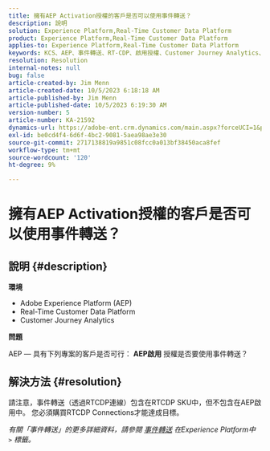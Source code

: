 ```yaml
---
title: 擁有AEP Activation授權的客戶是否可以使用事件轉送？
description: 說明
solution: Experience Platform,Real-Time Customer Data Platform
product: Experience Platform,Real-Time Customer Data Platform
applies-to: Experience Platform,Real-Time Customer Data Platform
keywords: KCS、AEP、事件轉送、RT-CDP、啟用授權、Customer Journey Analytics、Adobe Experience Platform
resolution: Resolution
internal-notes: null
bug: false
article-created-by: Jim Menn
article-created-date: 10/5/2023 6:18:18 AM
article-published-by: Jim Menn
article-published-date: 10/5/2023 6:19:30 AM
version-number: 5
article-number: KA-21592
dynamics-url: https://adobe-ent.crm.dynamics.com/main.aspx?forceUCI=1&pagetype=entityrecord&etn=knowledgearticle&id=93783cf7-4663-ee11-be6e-6045bd006268
exl-id: be0cd4f4-6d6f-4bc2-9081-5aea98ae3e30
source-git-commit: 2717138819a9851c08fcc0a013bf38450aca8fef
workflow-type: tm+mt
source-wordcount: '120'
ht-degree: 9%

---
```


# 擁有AEP Activation授權的客戶是否可以使用事件轉送？

## 說明 {#description}


<b>環境</b>

- Adobe Experience Platform (AEP)
- Real-Time Customer Data Platform
- Customer Journey Analytics


<b>問題</b>

AEP — 具有下列專案的客戶是否可行： <b>AEP啟用</b> 授權是否要使用事件轉送？


## 解決方法 {#resolution}


請注意，事件轉送（透過RTCDP連線）包含在RTCDP SKU中，但不包含在AEP啟用中。
您必須購買RTCDP Connections才能達成目標。

*有關「事件轉送」的更多詳細資料，請參閱 [事件轉送](https://experienceleague.adobe.com/docs/experience-platform/tags/event-forwarding/overview.html?lang=en) 在Experience Platform中  `>`  標籤。*
